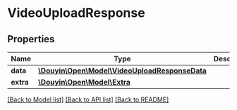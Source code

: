 # VideoUploadResponse

## Properties
Name | Type | Description | Notes
------------ | ------------- | ------------- | -------------
**data** | [**\Douyin\Open\Model\VideoUploadResponseData**](VideoUploadResponseData.md) |  | [optional] 
**extra** | [**\Douyin\Open\Model\Extra**](Extra.md) |  | [optional] 

[[Back to Model list]](../../README.md#documentation-for-models) [[Back to API list]](../../README.md#documentation-for-api-endpoints) [[Back to README]](../../README.md)

